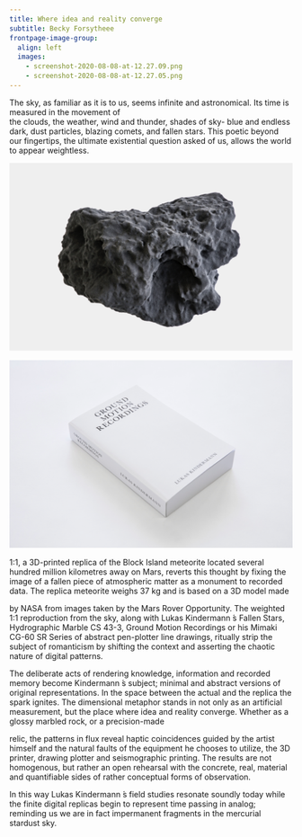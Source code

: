 ```yaml
---
title: Where idea and reality converge
subtitle: Becky Forsytheee
frontpage-image-group:
  align: left
  images:
    - screenshot-2020-08-08-at-12.27.09.png
    - screenshot-2020-08-08-at-12.27.05.png
---
```

The sky, as familiar as it is to us, seems infinite and astronomical. Its time is measured in the movement of\
the clouds, the weather, wind and thunder, shades of sky- blue and endless dark, dust particles, blazing comets, and fallen stars. This poetic beyond our fingertips, the ultimate existential question asked of us, allows the world to appear weightless.

![meteorite](screenshot-2020-08-08-at-12.27.05.png "Meteorite")

![white-book](screenshot-2020-08-08-at-12.27.09.png "White book")

1:1, a 3D-printed replica of the Block Island meteorite located several hundred million kilometres away on Mars, reverts this thought by fixing the image of a fallen piece of atmospheric matter as a monument to recorded data. The replica meteorite weighs 37 kg and is based on a 3D model made

by NASA from images taken by the Mars Rover Opportunity. The weighted 1:1 reproduction from the sky, along with Lukas Kindermann ́s Fallen Stars, Hydrographic Marble CS 43-3, Ground Motion Recordings or his Mimaki CG-60 SR Series of abstract pen-plotter line drawings, ritually strip the subject of romanticism by shifting the context and asserting the chaotic nature of digital patterns.

The deliberate acts of rendering knowledge, information and recorded memory become Kindermann ́s subject; minimal and abstract versions of original representations. In the space between the actual and the replica the spark ignites. The dimensional metaphor stands in not only as an artificial measurement, but the place where idea and reality converge. Whether as a glossy marbled rock, or a precision-made

relic, the patterns in flux reveal haptic coincidences guided by the artist himself and the natural faults of the equipment he chooses to utilize, the 3D printer, drawing plotter and seismographic printing. The results are not homogenous, but rather an open rehearsal with the concrete, real, material and quantifiable sides of rather conceptual forms of observation.

In this way Lukas Kindermann ́s field studies resonate soundly today while the finite digital replicas begin to represent time passing in analog; reminding us we are in fact impermanent fragments in the mercurial stardust sky.